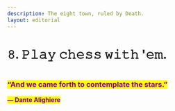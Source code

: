 ```yaml
---
description: The eight town, ruled by Death.
layout: editorial
---
```


# 𝟾. 𝙿𝚕𝚊𝚢 𝚌𝚑𝚎𝚜𝚜 𝚠𝚒𝚝𝚑 '𝚎𝚖.

<figure><img src="../../../../../../../.gitbook/assets/pexels-btgl-♡-9570561.jpg" alt=""><figcaption></figcaption></figure>

### <mark style="color:purple;">“And we came forth to contemplate the stars.”</mark>&#x20;

<mark style="color:purple;">**― Dante Alighiere**</mark>
